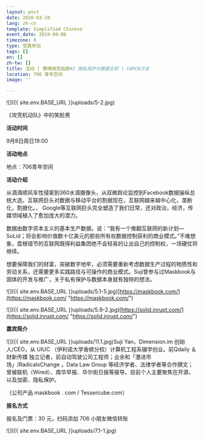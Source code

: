 ```yaml
---
layout: post
date: 2020-03-10
lang: zh-cn
template: Simplified Chinese
event_date: 2019-09-08
timezone: 8
type: 受邀参加
tags: []
en: []
zh-tw: []
title: 活动 | 赛博朋克指南#2 隐私保护与数据主权 | CARCN沙龙
location: 706 青年空间
image: ''

---
```

![]({{ site.env.BASE_URL }}uploads/5-2.jpg)

《攻壳机动队》中的笑脸男

**活动时间**

9月8日周日19:00

**活动地点**

地点：706青年空间

**活动介绍**

从滴滴顺风车性侵案到360水滴摄像头，从双微舆论监控到Facebook数据操纵总统大选，互联网巨头对数据与移动平台的割据现在，互联网越来越中心化，垄断化，割据化。， Google等互联网巨头完全塑造了我们日常，还对政治，经济，传媒领域植入了愈加庞大的潜力。

数据由数字资本主义的基本生产数据。说：“我有一个推翻互联网的新计划—SoLid；将会影响价值数十亿美元的那些所有权数据控制获利的商业模式。”不难想象，盘根错节的互联网既得利益集团绝不会轻易的让出自己的控制权，一场硬仗将继续。

想要保障我们的财富，突破数字地牢，必须需要重新考虑数据生产过程的物质性和劳动关系，还需要更多实践路径与可操作的商业模式。Suji曾参与过Maskbook与固体的开发与推广，关于私有保护与数据本身就有独特的想法。

![]({{ site.env.BASE_URL }}uploads/5.1-5.jpg)[https://maskbook.com/](https://maskbook.com/ "https://maskbook.com/")

![]({{ site.env.BASE_URL }}uploads/5.9-2.jpg)[https://solid.inrupt.com/](https://solid.inrupt.com/ "https://solid.inrupt.com/")

**嘉宾简介**

![]({{ site.env.BASE_URL }}uploads/11.1.jpg)Suji Yan，Dimension.im 创始人/CEO，从 UIUC （伊利诺大学香槟分校）计算机工程系辍学创业。前Qdaily ＆ 财新传媒 独立记者，前自动驾驶公司工程师；业余和「激进市场」/RadicalxChange ，Data Law Group 等经济学者、法律学者等合作撰文；曾被联机（Wired）、南华早报、华尔街日报等报导。目前个人主要聚焦在开源，以及加密、隐私保护。

（公司产品 maskbook . com / Tessercube.com）

**报名方式**

报名及门票：30 元，扫码添加 706 小朋友微信转账

![]({{ site.env.BASE_URL }}uploads/7.1-1.jpg)